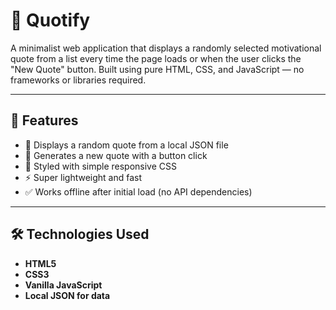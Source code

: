 # 🌟 Quotify

A minimalist web application that displays a randomly selected motivational quote from a list every time the page loads or when the user clicks the "New Quote" button. Built using pure HTML, CSS, and JavaScript — no frameworks or libraries required.

---

## 🚀 Features

- 🎯 Displays a random quote from a local JSON file
- 🔁 Generates a new quote with a button click
- 🎨 Styled with simple responsive CSS
- ⚡ Super lightweight and fast
- ✅ Works offline after initial load (no API dependencies)

---

## 🛠️ Technologies Used

- **HTML5**
- **CSS3**
- **Vanilla JavaScript**
- **Local JSON for data**

